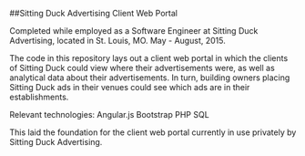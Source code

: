 ##Sitting Duck Advertising Client Web Portal

Completed while employed as a Software Engineer at Sitting Duck Advertising, located in St. Louis, MO.
May - August, 2015.

The code in this repository lays out a client web portal in which the clients of Sitting Duck could view where their advertisements were, as well as analytical data about their advertisements. In turn, building owners placing Sitting Duck ads in their venues could see which ads are in their establishments.

Relevant technologies:
Angular.js
Bootstrap
PHP
SQL

This laid the foundation for the client web portal currently in use privately by Sitting Duck Advertising.
